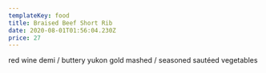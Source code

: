 ```yaml
---
templateKey: food
title: Braised Beef Short Rib
date: 2020-08-01T01:56:04.230Z
price: 27
---
```


red wine demi / buttery yukon gold mashed / seasoned sautéed vegetables
